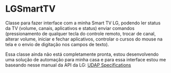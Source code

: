 # LGSmartTV

Classe para fazer interface com a minha Smart TV LG, podendo ler status da TV (volume, canais, aplicativos e status) enviar
comandos (pressionamento de qualquer tecla do controle remoto, trocar de canal, alterar volume, iniciar e fechar aplicativos,
controlar o cursos do mouse na tela e o envio de digitação nos campos de texto).

Essa classe ainda não está completamente pronta, estou desenvolvendo uma solução de automação para minha casa e para essa 
interface estou me baseando nesse manual da API da LG:
[UDAP Specifications](http://developer.lgappstv.com/TV_HELP/index.jsp?topic=%2Flge.tvsdk.references.book%2Fhtml%2FUDAP%2FUDAP%2FLG+UDAP+2+0+Service+Profiles.htm)
